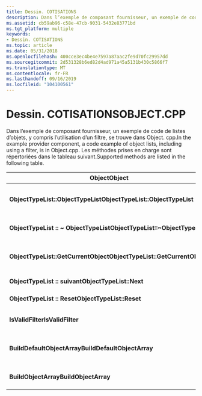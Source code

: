 ```yaml
---
title: Dessin. COTISATIONS
description: Dans l’exemple de composant fournisseur, un exemple de code de listes d’objets, y compris l’utilisation d’un filtre, se trouve dans Object. cpp. Les méthodes prises en charge sont répertoriées dans le tableau suivant.
ms.assetid: cb59ab96-c58e-47cb-9031-5432e83771bd
ms.tgt_platform: multiple
keywords:
- Dessin. COTISATIONS
ms.topic: article
ms.date: 05/31/2018
ms.openlocfilehash: 400cce3ec4be4e7597a87aac2fe9d70fc29957dd
ms.sourcegitcommit: 2d531328b6ed82d4ad971a45a5131b430c5866f7
ms.translationtype: MT
ms.contentlocale: fr-FR
ms.lasthandoff: 09/16/2019
ms.locfileid: "104100561"
---
```

# <a name="objectcpp"></a><span data-ttu-id="c6a7f-105">Dessin. COTISATIONS</span><span class="sxs-lookup"><span data-stu-id="c6a7f-105">OBJECT.CPP</span></span>

<span data-ttu-id="c6a7f-106">Dans l’exemple de composant fournisseur, un exemple de code de listes d’objets, y compris l’utilisation d’un filtre, se trouve dans Object. cpp.</span><span class="sxs-lookup"><span data-stu-id="c6a7f-106">In the example provider component, a code example of object lists, including using a filter, is in Object.cpp.</span></span> <span data-ttu-id="c6a7f-107">Les méthodes prises en charge sont répertoriées dans le tableau suivant.</span><span class="sxs-lookup"><span data-stu-id="c6a7f-107">Supported methods are listed in the following table.</span></span>



| <span data-ttu-id="c6a7f-108">Object</span><span class="sxs-lookup"><span data-stu-id="c6a7f-108">Object</span></span>                               | <span data-ttu-id="c6a7f-109">Description</span><span class="sxs-lookup"><span data-stu-id="c6a7f-109">Description</span></span>                                 |
|--------------------------------------|---------------------------------------------|
| <span data-ttu-id="c6a7f-110">**ObjectTypeList::ObjectTypeList**</span><span class="sxs-lookup"><span data-stu-id="c6a7f-110">**ObjectTypeList::ObjectTypeList**</span></span>   | <span data-ttu-id="c6a7f-111">Créateur : créez une liste à l’aide du filtre.</span><span class="sxs-lookup"><span data-stu-id="c6a7f-111">Creator: Build a list using the filter.</span></span>     |
| <span data-ttu-id="c6a7f-112">**ObjectTypeList :: ~ ObjectTypeList**</span><span class="sxs-lookup"><span data-stu-id="c6a7f-112">**ObjectTypeList::~ObjectTypeList**</span></span>  | <span data-ttu-id="c6a7f-113">Destructeur standard.</span><span class="sxs-lookup"><span data-stu-id="c6a7f-113">Standard destructor.</span></span>                        |
| <span data-ttu-id="c6a7f-114">**ObjectTypeList::GetCurrentObject**</span><span class="sxs-lookup"><span data-stu-id="c6a7f-114">**ObjectTypeList::GetCurrentObject**</span></span> | <span data-ttu-id="c6a7f-115">Récupérez l’objet actuel dans la liste.</span><span class="sxs-lookup"><span data-stu-id="c6a7f-115">Retrieve the current object from the list.</span></span>  |
| <span data-ttu-id="c6a7f-116">**ObjectTypeList :: suivant**</span><span class="sxs-lookup"><span data-stu-id="c6a7f-116">**ObjectTypeList::Next**</span></span>             | <span data-ttu-id="c6a7f-117">Embossage de l’index.</span><span class="sxs-lookup"><span data-stu-id="c6a7f-117">Bump the index.</span></span>                             |
| <span data-ttu-id="c6a7f-118">**ObjectTypeList :: Reset**</span><span class="sxs-lookup"><span data-stu-id="c6a7f-118">**ObjectTypeList::Reset**</span></span>            | <span data-ttu-id="c6a7f-119">Réinitialisez l’index.</span><span class="sxs-lookup"><span data-stu-id="c6a7f-119">Reset the index.</span></span>                            |
| <span data-ttu-id="c6a7f-120">**IsValidFilter**</span><span class="sxs-lookup"><span data-stu-id="c6a7f-120">**IsValidFilter**</span></span>                    | <span data-ttu-id="c6a7f-121">Vérifiez l’intégrité du filtre.</span><span class="sxs-lookup"><span data-stu-id="c6a7f-121">Check the integrity of the filter.</span></span>          |
| <span data-ttu-id="c6a7f-122">**BuildDefaultObjectArray**</span><span class="sxs-lookup"><span data-stu-id="c6a7f-122">**BuildDefaultObjectArray**</span></span>          | <span data-ttu-id="c6a7f-123">Générez un tableau d’objets à l’aide du filtre.</span><span class="sxs-lookup"><span data-stu-id="c6a7f-123">Build an array of objects using the filter.</span></span> |
| <span data-ttu-id="c6a7f-124">**BuildObjectArray**</span><span class="sxs-lookup"><span data-stu-id="c6a7f-124">**BuildObjectArray**</span></span>                 | <span data-ttu-id="c6a7f-125">Générez un tableau d’objets.</span><span class="sxs-lookup"><span data-stu-id="c6a7f-125">Build an object array.</span></span>                      |



 

 

 




